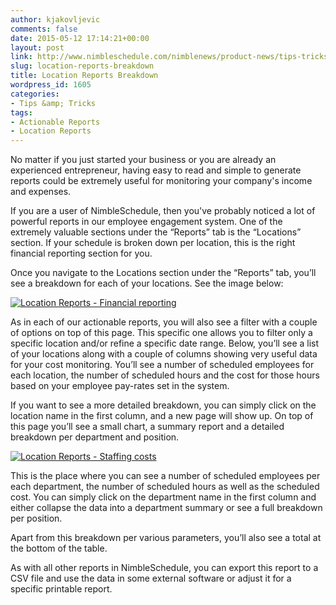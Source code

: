```yaml
---
author: kjakovljevic
comments: false
date: 2015-05-12 17:14:21+00:00
layout: post
link: http://www.nimbleschedule.com/nimblenews/product-news/tips-tricks/location-reports-breakdown/
slug: location-reports-breakdown
title: Location Reports Breakdown
wordpress_id: 1605
categories:
- Tips &amp; Tricks
tags:
- Actionable Reports
- Location Reports
---
```


No matter if you just started your business or you are already an experienced entrepreneur, having easy to read and simple to generate reports could be extremely useful for monitoring your company's income and expenses. 

If you are a user of NimbleSchedule, then you've probably noticed a lot of powerful reports in our employee engagement system. One of the extremely valuable sections under the “Reports” tab is the “Locations” section. If your schedule is broken down per location, this is the right financial reporting section for you.

Once you navigate to the Locations section under the “Reports” tab, you’ll see a breakdown for each of your locations. See the image below:



[![Location Reports - Financial reporting](http://www.nimbleschedule.com/wp-content/uploads/2015/05/Location-Reports-Intro-thumb.jpg)](http://www.nimbleschedule.com/wp-content/uploads/2015/05/Location-Reports-Intro.jpg)



As in each of our actionable reports, you will also see a filter with a couple of options on top of this page. This specific one allows you to filter only a specific location and/or refine a specific date range. Below, you’ll see a list of your locations along with a couple of columns showing very useful data for your cost monitoring. You’ll see a number of scheduled employees for each location, the number of scheduled hours and the cost for those hours based on your employee pay-rates set in the system. 

If you want to see a more detailed breakdown, you can simply click on the location name in the first column, and a new page will show up. On top of this page you’ll see a small chart, a summary report and a detailed breakdown per department and position.



[![Location Reports - Staffing costs](http://www.nimbleschedule.com/wp-content/uploads/2015/05/Location-Reports-Detailed-thumb.jpg)](http://www.nimbleschedule.com/wp-content/uploads/2015/05/Location-Reports-Detailed.jpg)



This is the place where you can see a number of scheduled employees per each department, the number of scheduled hours as well as the scheduled cost. You can simply click on the department name in the first column and either collapse the data into a department summary or see a full breakdown per position.

Apart  from this breakdown per various parameters, you’ll also see a total at the bottom of the table.

As with all other reports in NimbleSchedule, you can export this report to a CSV file and use the data in some external software or adjust it for a specific printable report.

